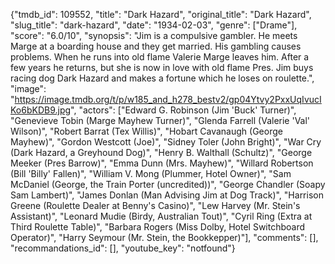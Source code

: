 {"tmdb_id": 109552, "title": "Dark Hazard", "original_title": "Dark Hazard", "slug_title": "dark-hazard", "date": "1934-02-03", "genre": ["Drame"], "score": "6.0/10", "synopsis": "Jim is a compulsive gambler. He meets Marge at a boarding house and they get married. His gambling causes problems. When he runs into old flame Valerie Marge leaves him. After a few years he returns, but she is now in love with old flame Pres. Jim buys racing dog Dark Hazard and makes a fortune which he loses on roulette.", "image": "https://image.tmdb.org/t/p/w185_and_h278_bestv2/gp04Ytvy2PxxUqIvucIKo6bKDB9.jpg", "actors": ["Edward G. Robinson (Jim 'Buck' Turner)", "Genevieve Tobin (Marge Mayhew Turner)", "Glenda Farrell (Valerie 'Val' Wilson)", "Robert Barrat (Tex Willis)", "Hobart Cavanaugh (George Mayhew)", "Gordon Westcott (Joe)", "Sidney Toler (John Bright)", "War Cry (Dark Hazard, a Greyhound Dog)", "Henry B. Walthall (Schultz)", "George Meeker (Pres Barrow)", "Emma Dunn (Mrs. Mayhew)", "Willard Robertson (Bill 'Billy' Fallen)", "William V. Mong (Plummer, Hotel Owner)", "Sam McDaniel (George, the Train Porter (uncredited))", "George Chandler (Soapy Sam Lambert)", "James Donlan (Man Advising Jim at Dog Track)", "Harrison Greene (Roulette Dealer at Benny's Casino)", "Lew Harvey (Mr. Stein's Assistant)", "Leonard Mudie (Birdy, Australian Tout)", "Cyril Ring (Extra at Third Roulette Table)", "Barbara Rogers (Miss Dolby, Hotel Switchboard Operator)", "Harry Seymour (Mr. Stein, the Bookkepper)"], "comments": [], "recommandations_id": [], "youtube_key": "notfound"}